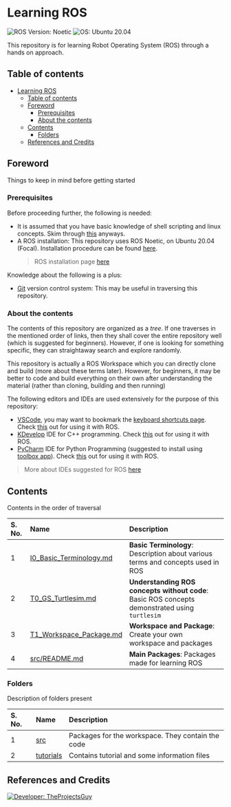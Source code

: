 # Learning ROS

![ROS Version: Noetic][ros-support-badge]
![OS: Ubuntu 20.04][os-support-badge]

This repository is for learning Robot Operating System (ROS) through a hands on approach.

## Table of contents

- [Learning ROS](#learning-ros)
    - [Table of contents](#table-of-contents)
    - [Foreword](#foreword)
        - [Prerequisites](#prerequisites)
        - [About the contents](#about-the-contents)
    - [Contents](#contents)
        - [Folders](#folders)
    - [References and Credits](#references-and-credits)

## Foreword

Things to keep in mind before getting started

### Prerequisites

Before proceeding further, the following is needed:

- It is assumed that you have basic knowledge of shell scripting and linux concepts. Skim through [this][terminal-beginners] anyways.
- A ROS installation: This repository uses ROS Noetic, on Ubuntu 20.04 (Focal). Installation procedure can be found [here][roswiki-default-install].
    > ROS installation page [here][roswiki-install]

Knowledge about the following is a plus:

- [Git](https://git-scm.com/) version control system: This may be useful in traversing this repository.

### About the contents

The contents of this repository are organized as a *tree*. If one traverses in the mentioned order of links, then they shall cover the entire repository well (which is suggested for beginners). However, if one is looking for something specific, they can straightaway search and explore randomly.

This repository is actually a ROS Workspace which you can directly clone and build (more about these terms later). However, for beginners, it may be better to code and build everything on their own after understanding the material (rather than cloning, building and then running)

The following editors and IDEs are used extensively for the purpose of this repository:

- [VSCode](https://code.visualstudio.com/), you may want to bookmark the [keyboard shortcuts page](https://code.visualstudio.com/shortcuts/keyboard-shortcuts-windows.pdf). Check [this](http://wiki.ros.org/IDEs#Visual_Studio_Code_.28VSCode.29) out for using it with ROS.
- [KDevelop](https://www.kdevelop.org/) IDE for C++ programming. Check [this](http://wiki.ros.org/IDEs#KDevelop) out for using it with ROS.
- [PyCharm](https://www.jetbrains.com/pycharm/) IDE for Python Programming (suggested to install using [toolbox app](https://www.jetbrains.com/toolbox-app/)). Check [this](http://wiki.ros.org/IDEs#PyCharm_.28community_edition.29) out for using it with ROS.

> More about IDEs suggested for ROS [here](http://wiki.ros.org/IDEs)

## Contents

Contents in the order of traversal

| S. No. | Name | Description |
| :---- | :---- | :------ |
| 1 | [I0_Basic_Terminology.md](./tutorials/I0_Basic_Terminology.md) | **Basic Terminology**: Description about various terms and concepts used in ROS |
| 2 | [T0_GS_Turtlesim.md](./tutorials/T0_GS_Turtlesim.md) | **Understanding ROS concepts without code**: Basic ROS concepts demonstrated using `turtlesim` |
| 3 | [T1_Workspace_Package.md](./tutorials/T1_Workspace_Package.md) | **Workspace and Package**: Create your own workspace and packages |
| 4 | [src/README.md](./src/README.md) | **Main Packages**: Packages made for learning ROS |

### Folders

Description of folders present

| S. No. | Name | Description |
| :--- | :---- | :----- |
| 1 | [src](./src/) | Packages for the workspace. They contain the code |
| 2 | [tutorials](./tutorials/) | Contains tutorial and some information files |

## References and Credits

[![Developer: TheProjectsGuy][dev-shield]][dev-link]

[ros-support-badge]: https://img.shields.io/badge/ROS%20Version-ROS%20Noetic%20Ninjemys-3ad12c
[os-support-badge]: https://img.shields.io/badge/OS-Ubuntu%20Focal-orange
[terminal-beginners]:https://ubuntu.com/tutorials/command-line-for-beginners#1-overview
[roswiki-install]: http://wiki.ros.org/ROS/Installation
[roswiki-default-install]: http://wiki.ros.org/noetic/Installation/Ubuntu
[dev-shield]: https://img.shields.io/badge/Developer-TheProjectsGuy-blue
[dev-link]: https://github.com/TheProjectsGuy/
